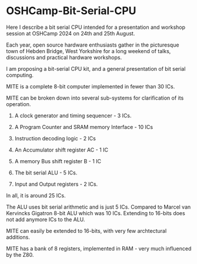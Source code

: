 # OSHCamp-Bit-Serial-CPU

Here I describe a bit serial CPU intended for a presentation and workshop session at OSHCamp 2024 on 24th and 25th August.

Each year, open source hardware enthusiasts gather in the picturesque town of Hebden Bridge, West Yorkshire for a long weekend of talks, discussions and practical hardware workshops.

I am proposing a bit-serial CPU kit, and a general presentation of bit serial computing.

MITE is a complete 8-bit computer implemented in fewer than 30 ICs.

MITE can be broken down into several sub-systems for clarification of its operation.

1. A clock generator and timing sequencer  - 3 ICs.
 
2. A Program Counter and SRAM memory Interface - 10 ICs

3. Instruction decoding logic - 2 ICs

4. An Accumulator shift register AC - 1 IC

5. A memory Bus shift register B - 1 IC
 
6. The bit serial ALU - 5 ICs.
 
7. Input and Output registers - 2 ICs.
 
In all, it is around 25 ICs.


The ALU uses bit serial arithmetic and is just 5 ICs. Compared to Marcel van Kervincks Gigatron 8-bit ALU which was 10 ICs. Extending to 16-bits does not add anymore ICs to the ALU.

MITE can easily be extended to 16-bits, with very few archtectural additions.


MITE has a bank of 8 registers, implemented in RAM - very much influenced by the Z80.
